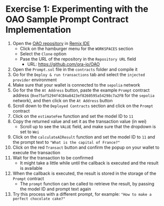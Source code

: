 # Exercise 1: Experimenting with the OAO Sample Prompt Contract Implementation

1. Open the [OAO repository](https://github.com/ora-io/OAO) in [Remix IDE](https://remix.ethereum.org/)
   - Click on the hamburger menu for the `WORKSPACES` section
   - Select the `Clone` option
   - Pase the URL of the repository in the `Repository URL` field
      - URL: <https://github.com/ora-io/OAO>
2. Open the `Prompt.sol` file in the `contracts` folder and compile it
3. Go for the `Deploy & run transactions` tab and select the `injected provider` environment
4. Make sure that your wallet is connected to the `sepolia` network
5. Go for the the `At Address` button, paste the example `Prompt` contract address (`0xe75af5294f4CB4a8423ef8260595a54298c7a2FB` for the `sepolia` network), and then click on the `At Address` button
6. Scroll down to the `Deployed Contracts` section and click on the `Prompt` contract
7. Click on the `estimateFee` function and set the model ID to `11`
8. Copy the returned value and set it as the transaction value (in wei)
   - Scroll up to see the `VALUE` field, and make sure that the dropdown is set to `Wei`
9. Click on the `calculateAIResult` function and set the model ID to `11` and the prompt text to `"What is the capital of France?"`
10. Click on the red `Transact` button and confirm the popup on your wallet to execute the transaction
11. Wait for the transaction to be confirmed
    - It might take a little while until the callback is executed and the result is available
12. When the callback is executed, the result is stored in the storage of the `Prompt` contract
    - The `prompt` function can be called to retrieve the result, by passing the model ID and prompt text again
13. Try this process with a different prompt, for example: `"How to make a perfect chocolate cake?"`
